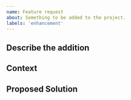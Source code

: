 ```yaml
---
name: Feature request
about: Something to be added to the project.
labels: 'enhancement'
---
```


## Describe the addition
<!-- What do you want to add? -->

## Context
<!-- What do we need to know to add this?-->

## Proposed Solution
<!-- Do you have an idea of how we can add this?-->